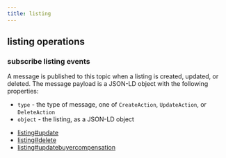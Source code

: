 ```yaml
---
title: listing
---
```

## listing operations

### subscribe listing events

A message is published to this topic when a listing is created, updated, or deleted.
The message payload is a JSON-LD object with the following properties:
- `type` - the type of message, one of `CreateAction`, `UpdateAction`, or `DeleteAction`
- `object` - the listing, as a JSON-LD object


* [listing#update](message/listing.update)
* [listing#delete](message/listing.delete)
* [listing#updatebuyercompensation](message/listing.updatebuyercompensation)
<!-- * [listing#sale](message/listing.sale)
* [listing#lease](message/listing.lease) -->

